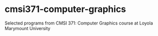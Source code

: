 # cmsi371-computer-graphics
Selected programs from CMSI 371: Computer Graphics course at Loyola Marymount University

